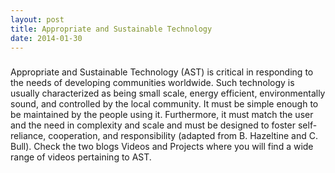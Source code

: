 ```yaml
---
layout: post
title: Appropriate and Sustainable Technology
date: 2014-01-30
---
```


### 

 <div>
 Appropriate and Sustainable Technology (AST) is critical in responding to the needs of developing communities worldwide. Such technology is usually characterized as being small scale, energy efficient, environmentally sound, and controlled by the local community. It must be simple enough to be maintained by the people using it. Furthermore, it must match the user and the need in complexity and scale and must be designed to foster self-reliance, cooperation, and responsibility (adapted from B. Hazeltine and C. Bull).
 Check the two blogs <! a title="" href="http://web.archive.org/web/20071116152254/http://www.approvideo.org/blogs/index.php/videos">Videos</a> and <! a title="" href="http://web.archive.org/web/20071116152254/http://www.approvideo.org/blogs/index.php/projects">Projects</a> where you will find a wide range of videos pertaining to AST.
 </div>